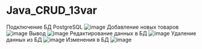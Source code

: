 # Java_CRUD_13var
Подключение БД PostgreSQL
![image](https://github.com/n13nk/Java_CRUD_13var/assets/113084425/bd970d03-e57e-4a08-9394-43ecc8cd052a)
Добавление новых товаров
![image](https://github.com/n13nk/Java_CRUD_13var/assets/113084425/f9c08f17-c09e-42c2-b3b3-64d17a1711d3)
Вывод
![image](https://github.com/n13nk/Java_CRUD_13var/assets/113084425/34b1a7bc-8b3a-407b-8382-a8a31177aa85)
Редактирование данных в БД
![image](https://github.com/n13nk/Java_CRUD_13var/assets/113084425/0ed39267-db39-4fd2-984c-cb36a95c547e)
Удаление данных из БД
![image](https://github.com/n13nk/Java_CRUD_13var/assets/113084425/c3236e38-430e-4915-9871-613868ab22ee)
Изменения в БД
![image](https://github.com/n13nk/Java_CRUD_13var/assets/113084425/2beb0b7e-acb6-47cd-bd5b-aaffec408eba)
